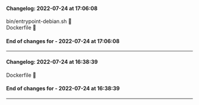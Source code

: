 #### Changelog: 2022-07-24 at 17:06:08  
  
bin/entrypoint-debian.sh      🚀  
Dockerfile      🚀  
  
#### End of changes for  - 2022-07-24 at 17:06:08  
  
----  
  
#### Changelog: 2022-07-24 at 16:38:39  
  
Dockerfile      🚀  
  
#### End of changes for  - 2022-07-24 at 16:38:39  
  
----  
  
